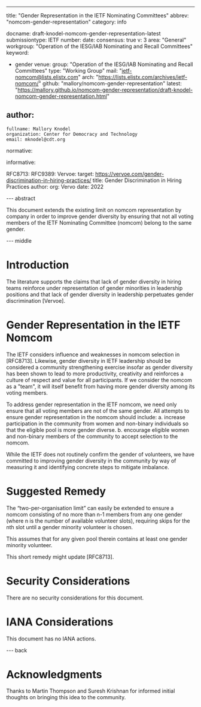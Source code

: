 ---
title: "Gender Representation in the IETF Nominating Committees"
abbrev: "nomcom-gender-representation"
category: info

docname: draft-knodel-nomcom-gender-representation-latest
submissiontype: IETF
number:
date:
consensus: true
v: 3
area: "General"
workgroup: "Operation of the IESG/IAB Nominating and Recall Committees"
keyword:
 - gender
venue:
  group: "Operation of the IESG/IAB Nominating and Recall Committees"
  type: "Working Group"
  mail: "ietf-nomcom@lists.elistx.com"
  arch: "https://lists.elistx.com/archives/ietf-nomcom/"
  github: "mallory/nomcom-gender-representation"
  latest: "https://mallory.github.io/nomcom-gender-representation/draft-knodel-nomcom-gender-representation.html"

author:
 -
    fullname: Mallory Knodel
    organization: Center for Democracy and Technology
    email: mknodel@cdt.org

normative:

informative:

  RFC8713:
  RFC9389:
  Vervoe:
    target: https://vervoe.com/gender-discrimination-in-hiring-practices/
    title: Gender Discrimination in Hiring Practices
    author:
      org: Vervo
    date: 2022

--- abstract

This document extends the existing limit on nomcom representation by company in order to improve gender diversity by ensuring that not all voting members of the IETF Nominating Committee (nomcom) belong to the same gender.

--- middle

# Introduction

The literature supports the claims that lack of gender diversity in hiring teams reinforce under representation of gender minorities in leadership positions and that lack of gender diversity in leadership perpetuates gender discrimination [Vervoe].

# Gender Representation in the IETF Nomcom

The IETF considers influence and weaknesses in nomcom selection in [RFC8713]. Likewise, gender diversity in IETF leadership should be considered a community strengthening exercise insofar as gender diversity has been shown to lead to more productivity, creativity and reinforces a culture of respect and value for all participants. If we consider the nomcom as a "team", it will itself benefit from having more gender diversity among its voting members.

To address gender representation in the IETF nomcom, we need only ensure that all voting members are not of the same gender. All attempts to ensure gender representation in the nomcom should include:
    a. increase participation in the community from women and non-binary individuals so that the eligible pool is more gender diverse.
    b. encourage eligible women and non-binary members of the community to accept selection to the nomcom.

While the IETF does not routinely confirm the gender of volunteers, we have committed to improving gender diversity in the community by way of measuring it and identifying concrete steps to mitigate imbalance.

# Suggested Remedy

The “two-per-organisation limit” can easily be extended to ensure a nomcom consisting of no more than n-1 members from any one gender (where n is the number of available volunteer slots), requiring skips for the nth slot until a gender minority volunteer is chosen.

This assumes that for any given pool therein contains at least one gender minority volunteer.

This short remedy might update [RFC8713].

# Security Considerations

There are no security considerations for this document.

# IANA Considerations

This document has no IANA actions.

--- back

# Acknowledgments

Thanks to Martin Thompson and Suresh Krishnan for informed initial thoughts on bringing this idea to the community.
